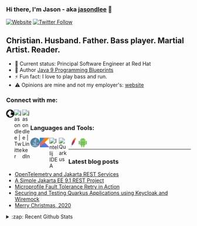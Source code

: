 ### Hi there, I'm Jason - aka [jasondlee][website] 👋

[![Website](https://img.shields.io/website?label=jasondl.ee&style=for-the-badge&url=https%3A%2F%2Fjasondl.ee)](https://jasondl.ee)
[![Twitter Follow](https://img.shields.io/twitter/follow/jasondlee?color=1DA1F2&logo=twitter&style=for-the-badge)](https://twitter.com/intent/follow?original_referer=https%3A%2F%2Fgithub.com%2Fjasondlee&screen_name=jasondlee)

## Christian. Husband. Father. Bass player. Martial Artist. Reader.

- 🔭 Current status: Principal Software Engineer at Red Hat
- 📖 Author [Java 9 Programming Blueprints][j9pb]
- ⚡ Fun fact: I love to play bass and run.
- ⚠️ Opinions are mine and not my employer's:  [website]

### Connect with me:

[<img align="left" alt="jasondl.ee" width="22px" src="https://raw.githubusercontent.com/iconic/open-iconic/master/svg/globe.svg" />][website]
[<img align="left" alt="jasondlee | Twitter" width="22px" src="https://cdn.jsdelivr.net/npm/simple-icons@v3/icons/twitter.svg" />][twitter]
[<img align="left" alt="jasondlee | LinkedIn" width="22px" src="https://cdn.jsdelivr.net/npm/simple-icons@v3/icons/linkedin.svg" />][linkedin]
<br />

### Languages and Tools:

<img align="left" alt="Java" width="26px" src="https://raw.githubusercontent.com/jasondlee/jasondlee/master/assets/java.png" />
<img align="left" alt="Kotlin" width="26px" src="https://raw.githubusercontent.com/github/explore/80688e429a7d4ef2fca1e82350fe8e3517d3494d/topics/kotlin/kotlin.png" />
<img align="left" alt="Intellij IDEA" width="26px" src="https://resources.jetbrains.com/storage/products/intellij-idea/img/meta/intellij-idea_logo_300x300.png" />
<img align="left" alt="Quarkus" width="26px" src="https://avatars1.githubusercontent.com/u/47638783?s=200&v=4" />
<img align="left" alt="Maven" width="26px" src="https://raw.githubusercontent.com/github/explore/80688e429a7d4ef2fca1e82350fe8e3517d3494d/topics/maven/maven.png"/>
<img align="left" alt="Android" width="26px" src="https://raw.githubusercontent.com/github/explore/80688e429a7d4ef2fca1e82350fe8e3517d3494d/topics/android/android.png"/>

<br />

---

### Latest blog posts

<!-- BLOG-POST-LIST:START -->
- [OpenTelemetry and Jakarta REST Services](http://jasondl.ee/posts/2021/opentelemetry-and-jakarta-rest-services.html)
- [A Simple Jakarta EE 9.1 REST Project](http://jasondl.ee/posts/2021/a-simple-jakarta-ee-9-1-rest-project.html)
- [Microprofile Fault Tolerance Retry in Action](http://jasondl.ee/posts/2021/microprofile-fault-tolerance-retry-in-action.html)
- [Securing and Testing Quarkus Applications using Keycloak and Wiremock](http://jasondl.ee/posts/2021/securing-and-testing-quarkus.html)
- [Merry Christmas, 2020](http://jasondl.ee/posts/2020/merry-christmas.html)
<!-- BLOG-POST-LIST:END -->

<!--
<details>
  <summary>:zap: Recent Github Activity</summary>

< !--START_SECTION:activity-- >
< !--END_SECTION:activity-- >
</details>
-->

<details>
  <summary>:zap: Recent Github Stats</summary>
    <img align="left" alt="jasondlee's Github Stats" src="https://github-readme-stats.codestackr.vercel.app/api?username=jasondlee&show_icons=true&hide_border=true&count_private=true" />
  </summary>
</details>

[website]: https://jasondl.ee
[twitter]: https://twitter.com/jasondlee
[linkedin]: https://linkedin.com/in/jasondlee
[j9pb]: https://amzn.to/2FD2XAo

<!-- 
http://simpleicons.org 
https://shields.io/
https://emojipedia.org/
-->
